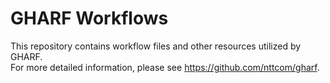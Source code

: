 # GHARF Workflows

This repository contains workflow files and other resources utilized by GHARF.   
For more detailed information, please see https://github.com/nttcom/gharf.
